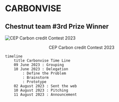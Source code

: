 # CARBONVISE

## Chestnut team #3rd Prize Winner

![CEP Carbon credit Contest 2023](https://github.com/Gannub/Carbonvise-CEP-contest-2023/assets/134199034/ece659f9-29d1-42df-9b22-a74c01c17118)
<p style="text-align: center;"> <a href="https://cep.or.th/carbonapp-01" style="text-decoration: none;color:#1B1B1B">CEP Carbon credit Contest 2023</a>

```mermaid
timeline
    title Carbonvise Time Line
    09 June 2023 : Grouping
    10 June 2023 : Delegation
        : Define the Problem
        : Brainstorm
        : Prototype
    02 August 2023 : Sent the web
    10 August 2023 : Pitching
    11 August 2023 : Announcement
```